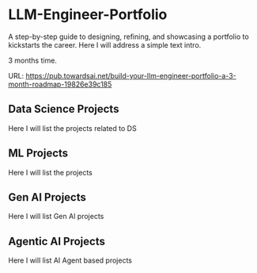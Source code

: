 # LLM-Engineer-Portfolio
A step-by-step guide to designing, refining, and showcasing a portfolio to kickstarts the career.
Here I will address a simple text intro. 

3 months time. 

URL: https://pub.towardsai.net/build-your-llm-engineer-portfolio-a-3-month-roadmap-19826e39c185

## Data Science Projects
Here I will list the projects related to DS

## ML Projects
Here I will list the projects

## Gen AI Projects
Here I will list Gen AI projects

## Agentic AI Projects
Here I will list AI Agent based projects
